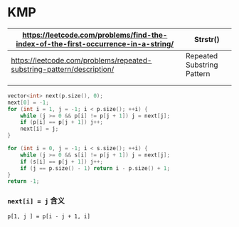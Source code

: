 # KMP

| https://leetcode.com/problems/find-the-index-of-the-first-occurrence-in-a-string/ | Strstr() |
| --- | --- |
| https://leetcode.com/problems/repeated-substring-pattern/description/ | Repeated Substring Pattern |
|  |  |
|  |  |

```cpp
vector<int> next(p.size(), 0);
next[0] = -1;
for (int i = 1, j = -1; i < p.size(); ++i) {
    while (j >= 0 && p[i] != p[j + 1]) j = next[j];
    if (p[i] == p[j + 1]) j++;
    next[i] = j;
}

for (int i = 0, j = -1; i < s.size(); ++i) {
    while (j >= 0 && s[i] != p[j + 1]) j = next[j];
    if (s[i] == p[j + 1]) j++;
    if (j == p.size() - 1) return i - p.size() + 1;
}
return -1;
```

### `next[i] = j` 含义

`p[1, j ] = p[i - j + 1, i]`